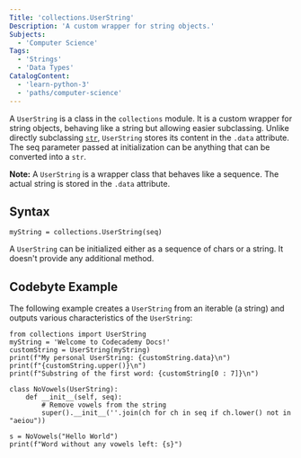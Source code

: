 ```yaml
---
Title: 'collections.UserString'
Description: 'A custom wrapper for string objects.'
Subjects:
  - 'Computer Science'
Tags:
  - 'Strings'
  - 'Data Types'
CatalogContent:
  - 'learn-python-3'
  - 'paths/computer-science'
---
```


A `UserString` is a class in the `collections` module. It is a custom wrapper for string objects, behaving like a string but allowing easier subclassing. Unlike directly subclassing [`str`](<(https://www.codecademy.com/resources/docs/python/dictionaries)>), `UserString` stores its content in the `.data` attribute. The seq parameter passed at initialization can be anything that can be converted into a `str`.

**Note:** A `UserString` is a wrapper class that behaves like a sequence. The actual string is stored in the `.data` attribute.

## Syntax

```pseudo
myString = collections.UserString(seq)
```

A `UserString` can be initialized either as a sequence of chars or a string. It doesn't provide any additional method.

## Codebyte Example

The following example creates a `UserString` from an iterable (a string) and outputs various characteristics of the `UserString`:

```codebyte/python
from collections import UserString
myString = 'Welcome to Codecademy Docs!'
customString = UserString(myString)
print(f"My personal UserString: {customString.data}\n")
print(f"{customString.upper()}\n")
print(f"Substring of the first word: {customString[0 : 7]}\n")

class NoVowels(UserString):
    def __init__(self, seq):
        # Remove vowels from the string
        super().__init__(''.join(ch for ch in seq if ch.lower() not in "aeiou"))

s = NoVowels("Hello World")
print(f"Word without any vowels left: {s}")
```
